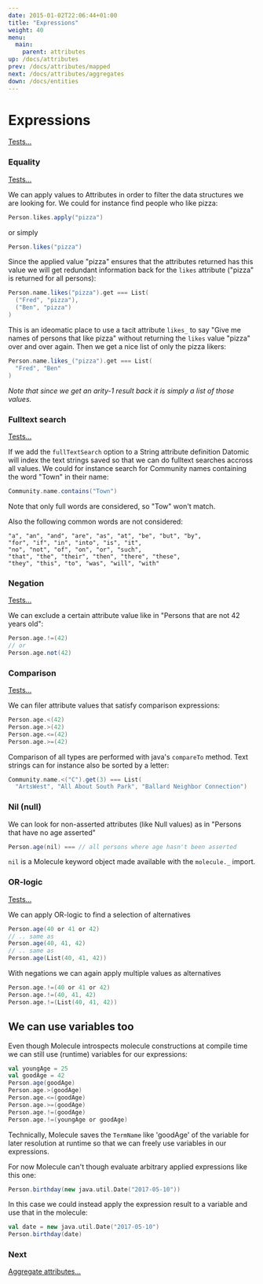 ```yaml
---
date: 2015-01-02T22:06:44+01:00
title: "Expressions"
weight: 40
menu:
  main:
    parent: attributes
up: /docs/attributes
prev: /docs/attributes/mapped
next: /docs/attributes/aggregates
down: /docs/entities
---
```


# Expressions

[Tests...](https://github.com/scalamolecule/molecule/tree/master/coretests/src/test/scala/molecule/coretests/expression)

### Equality

[Tests...](https://github.com/scalamolecule/molecule/blob/master/coretests/src/test/scala/molecule/coretests/expression/Equality.scala)

We can apply values to Attributes in order to filter the data structures we are looking for. We could for instance find people who like pizza:

```scala
Person.likes.apply("pizza")
```
or simply

```scala
Person.likes("pizza")
```

Since the applied value "pizza" ensures that the attributes returned has this value we will get redundant information back for the `likes` 
attribute ("pizza" is returned for all persons):

```scala
Person.name.likes("pizza").get === List(
  ("Fred", "pizza"),
  ("Ben", "pizza")
)
```
This is an ideomatic place to use a tacit attribute `likes_` to say "Give me names of persons that like pizza" without returning the `likes` value "pizza"
over and over again. Then we get a nice list of only the pizza likers:
```scala
Person.name.likes_("pizza").get === List(
  "Fred", "Ben"
)
```
_Note that since we get an arity-1 result back it is simply a list of those values._


### Fulltext search

[Tests...](https://github.com/scalamolecule/molecule/blob/master/coretests/src/test/scala/molecule/coretests/expression/FulltextSearch.scala)


If we add the `fullTextSearch` option to a String attribute definition Datomic will index the text strings saved so that we can do 
fulltext searches accross all values. We could for instance search for Community names containing the word "Town" in their name:
```scala
Community.name.contains("Town")
```
Note that only full words are considered, so "Tow" won't match. 

Also the following common words are not considered:

```
"a", "an", "and", "are", "as", "at", "be", "but", "by",
"for", "if", "in", "into", "is", "it",
"no", "not", "of", "on", "or", "such",
"that", "the", "their", "then", "there", "these",
"they", "this", "to", "was", "will", "with"
```



### Negation

[Tests...](https://github.com/scalamolecule/molecule/blob/master/coretests/src/test/scala/molecule/coretests/expression/Negation.scala)

We can exclude a certain attribute value like in "Persons that are not 42 years old":

```scala
Person.age.!=(42)
// or
Person.age.not(42)
```


### Comparison

[Tests...](https://github.com/scalamolecule/molecule/blob/master/coretests/src/test/scala/molecule/coretests/expression/Comparison.scala)

We can filer attribute values that satisfy comparison expressions:
```scala
Person.age.<(42)
Person.age.>(42)
Person.age.<=(42)
Person.age.>=(42)
```
Comparison of all types are performed with java's `compareTo` method. Text strings can for instance also be sorted by a letter:
```scala
Community.name.<("C").get(3) === List(
  "ArtsWest", "All About South Park", "Ballard Neighbor Connection")
```

### Nil (null)

We can look for non-asserted attributes (like Null values) as in "Persons that have no age asserted"

```scala
Person.age(nil) === // all persons where age hasn't been asserted
```
`nil` is a Molecule keyword object made available with the `molecule._` import.



### OR-logic

[Tests...](https://github.com/scalamolecule/molecule/blob/master/coretests/src/test/scala/molecule/coretests/expression/Logic.scala)

We can apply OR-logic to find a selection of alternatives

```scala
Person.age(40 or 41 or 42)
// .. same as
Person.age(40, 41, 42)
// .. same as
Person.age(List(40, 41, 42))
```

With negations we can again apply multiple values as alternatives

```scala
Person.age.!=(40 or 41 or 42)
Person.age.!=(40, 41, 42)
Person.age.!=(List(40, 41, 42))
```


## We can use variables too

Even though Molecule introspects molecule constructions at compile time we can still use (runtime) variables for our expressions:

```scala
val youngAge = 25
val goodAge = 42
Person.age(goodAge)
Person.age.>(goodAge)
Person.age.<=(goodAge)
Person.age.>=(goodAge)
Person.age.!=(goodAge)
Person.age.!=(youngAge or goodAge)
```

Technically, Molecule saves the `TermName` like 'goodAge' of the variable for later resolution at runtime so that we can freely use variables in our expressions.

For now Molecule can't though evaluate arbitrary applied expressions like this one: 

```scala
Person.birthday(new java.util.Date("2017-05-10"))
```
In this case we could instead apply the expression result to a variable and use that in the molecule:

```scala
val date = new java.util.Date("2017-05-10")
Person.birthday(date)
```



### Next

[Aggregate attributes...](/docs/attributes/aggregates)